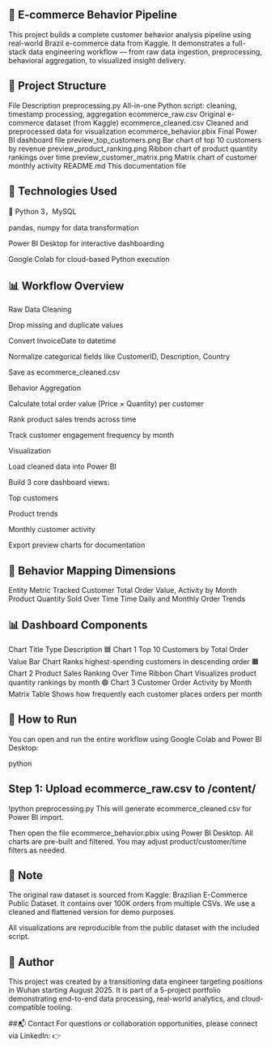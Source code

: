 ## 🛒 E-commerce Behavior Pipeline
This project builds a complete customer behavior analysis pipeline using real-world Brazil e-commerce data from Kaggle. It demonstrates a full-stack data engineering workflow — from raw data ingestion, preprocessing, behavioral aggregation, to visualized insight delivery.

## 📁 Project Structure
File	Description
preprocessing.py	All-in-one Python script: cleaning, timestamp processing, aggregation
ecommerce_raw.csv	Original e-commerce dataset (from Kaggle)
ecommerce_cleaned.csv	Cleaned and preprocessed data for visualization
ecommerce_behavior.pbix	Final Power BI dashboard file
preview_top_customers.png	Bar chart of top 10 customers by revenue
preview_product_ranking.png	Ribbon chart of product quantity rankings over time
preview_customer_matrix.png	Matrix chart of customer monthly activity
README.md	This documentation file

## 🔧 Technologies Used
🐍 Python 3，MySQL

pandas, numpy for data transformation

Power BI Desktop for interactive dashboarding

Google Colab for cloud-based Python execution

## 📊 Workflow Overview
Raw Data Cleaning

Drop missing and duplicate values

Convert InvoiceDate to datetime

Normalize categorical fields like CustomerID, Description, Country

Save as ecommerce_cleaned.csv

Behavior Aggregation

Calculate total order value (Price × Quantity) per customer

Rank product sales trends across time

Track customer engagement frequency by month

Visualization

Load cleaned data into Power BI

Build 3 core dashboard views:

Top customers

Product trends

Monthly customer activity

Export preview charts for documentation

## 🧠 Behavior Mapping Dimensions
Entity	Metric Tracked
Customer	Total Order Value, Activity by Month
Product	Quantity Sold Over Time
Time	Daily and Monthly Order Trends

## 📊 Dashboard Components
Chart	Title	Type	Description
🟦 Chart 1	Top 10 Customers by Total Order Value	Bar Chart	Ranks highest-spending customers in descending order
🟧 Chart 2	Product Sales Ranking Over Time	Ribbon Chart	Visualizes product quantity rankings by month
🟣 Chart 3	Customer Order Activity by Month	Matrix Table	Shows how frequently each customer places orders per month

## 🚀 How to Run
You can open and run the entire workflow using Google Colab and Power BI Desktop:

python

## Step 1: Upload ecommerce_raw.csv to /content/
!python preprocessing.py
This will generate ecommerce_cleaned.csv for Power BI import.

Then open the file ecommerce_behavior.pbix using Power BI Desktop. All charts are pre-built and filtered. You may adjust product/customer/time filters as needed.

## 📌 Note
The original raw dataset is sourced from Kaggle: Brazilian E-Commerce Public Dataset.
It contains over 100K orders from multiple CSVs. We use a cleaned and flattened version for demo purposes.

All visualizations are reproducible from the public dataset with the included script.

## 📍 Author
This project was created by a transitioning data engineer targeting positions in Wuhan starting August 2025. It is part of a 5-project portfolio demonstrating end-to-end data processing, real-world analytics, and cloud-compatible tooling.

##📬 Contact
For questions or collaboration opportunities, please connect via LinkedIn: 👉 
